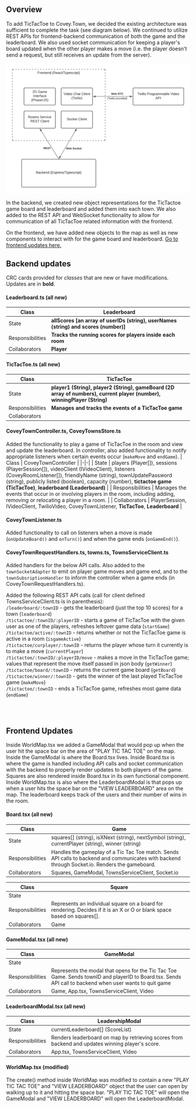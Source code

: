 ## Overview

To add TicTacToe to Covey.Town, we decided the existing architecture was sufficient to complete the task (see diagram below). We continued to utilize REST APIs for frontend-backend communication of both the game and the leaderboard. We also used socket communication for keeping a player's board updated when the other player makes a move (i.e. the player doesn't send a request, but still receives an update from the server).

<img src="SE Project Arch.png" />

In the backend, we created new object representations for the TicTactoe game board and leaderboard and added them into each town. We also added to the REST API and WebSocket functionality to allow for communication of all TicTacToe related information with the frontend.

On the frontend, we have added new objects to the map as well as new components to interact with for the game board and leaderboard. [Go to frontend updates here.](#frontend-updates)

## Backend updates

CRC cards provided for _classes_ that are new or have modifications. Updates are in **bold**.

#### Leaderboard.ts (all new)

| Class            | Leaderboard                                                                          |
| ---------------- | ------------------------------------------------------------------------------------ |
| State            | **allScores [an array of userIDs (string), userNames (string) and scores (number)]** |
| Responsibilities | **Tracks the running scores for players inside each room**                           |
| Collaborators    | **Player**                                                                           |

#### TicTacToe.ts (all new)

| Class            | TicTacToe                                                                                                                |
| ---------------- | ------------------------------------------------------------------------------------------------------------------------ |
| State            | **player1 (String), player2 (String), gameBoard (2D array of numbers), current player (number), winningPlayer (String)** |
| Responsibilities | **Manages and tracks the events of a TicTacToe game**                                                                    |
| Collaborators    |                                                                                                                          |

#### CoveyTownController.ts, CoveyTownsStore.ts

Added the functionality to play a game of TicTacToe in the room and view and update the leaderboard. In controller, also added functionality to notify appropriate listeners when certain events occur (`makeMove` and `endGame`).
| Class | CoveyTownController |
|-|-|
| State | players (Player[]), sessions (PlayerSession[]), videoClient (IVideoClient), listeners (CoveyRoomListener[]), friendlyName (string), townUpdatePassword (string), publicly listed (boolean), capacity (number), **tictactoe game (TicTacToe)**, **leaderboard (Leaderboard)** |
| Responsibilities | Manages the events that occur in or involving players in the room, including adding, removing or relocating a player in a room. |
| Collaborators | PlayerSession, IVideoClient, TwilioVideo, CoveyTownListener, **TicTacToe**, **Leaderboard** |

#### CoveyTownListener.ts

Added functionality to call on listeners when a move is made (`onUpdateBoard()` and `onTurn()`) and when the game ends (`onGameEnd()`).

#### CoveyTownRequestHandlers.ts, towns.ts, TownsServiceClient.ts

Added handlers for the below API calls. Also added to the `townSocketAdapter` to emit on player game moves and game end, and to the `townSubsriptionHandler` to inform the controller when a game ends (in CoveyTownRequestHandlers.ts).

Added the following REST API calls (call for client defined TownsServiceClient.ts is in parenthesis):  
`/leaderboard/:townID` - gets the leaderboard (just the top 10 scores) for a town (`leaderboard`)  
`/tictactoe/:townID/:playerID` - starts a game of TicTacToe with the given user as one of the players, refreshes leftover game data (`startGame`)  
`/tictactoe/active/:townID` - returns whether or not the TicTacToe game is active in a room (`isgameActive`)  
`/tictactoe/curplayer/:townID` - returns the player whose turn it currently is to make a move (`currentPlayer`)  
`/tictactoe/:townID/:playerID/move` - makes a move in the TicTacToe game; values that represent the move itself passed in json body (`getWinner`)  
`/tictactoe/board/:townID` - returns the current game board (`getBoard`)  
`/tictactoe/winner/:townID` - gets the winner of the last played TicTacToe game (`makeMove`)  
`/tictactoe/:townID` - ends a TicTacToe game, refreshes most game data (`endGame`)

<br><br>

## Frontend Updates

Inside WorldMap.tsx we added a GameModal that would pop up when the user hit the space bar on the area of "PLAY TIC TAC TOE" on the map. Inside the GameModal is where the Board.tsx lives. Inside Board.tsx is where the game is handled including API calls and socket communication with the backend to properly render updates to both players of the game. Squares are also rendered inside Board.tsx in its own functional component.
Inside WorldMap.tsx is also where the LeaderboardModal is that pops up when a user hits the space bar on the "VIEW LEADERBOARD" area on the map. The leaderboard keeps track of the users and their number of wins in the room.

#### Board.tsx (all new)

| Class            | Game                                                                                                                                            |
| ---------------- | ----------------------------------------------------------------------------------------------------------------------------------------------- |
| State            | squares[] (string), isXNext (string), nextSymbol (string), currentPlayer (string), winner (string)                                              |
| Responsibilities | Handles the gameplay of a Tic Tac Toe match. Sends API calls to backend and communicates with backend through Socket.io. Renders the gameboard. |
| Collaborators    | Squares, GameModal, TownsServiceClient, Socket.io                                                                                               |

| Class            | Square                                                                                                                  |
| ---------------- | ----------------------------------------------------------------------------------------------------------------------- |
| State            |                                                                                                                         |
| Responsibilities | Represents an individual square on a board for rendering. Decides if it is an X or O or blank space based on squares[]. |
| Collaborators    | Game                                                                                                                    |

#### GameModal.tsx (all new)

| Class            | GameModal                                                                                                                                                |
| ---------------- | -------------------------------------------------------------------------------------------------------------------------------------------------------- |
| State            |                                                                                                                                                          |
| Responsibilities | Represents the modal that opens for the Tic Tac Toe Game. Sends townID and playerID to Board.tsx. Sends API call to backend when user wants to quit game |
| Collaborators    | Game, App.tsx, TownsServiceClient, Video                                                                                                                 |

#### LeaderboardModal.tsx (all new)

| Class            | LeadershipModal                                                                                  |
| ---------------- | ------------------------------------------------------------------------------------------------ |
| State            | currentLeaderboard[] (ScoreList)                                                                 |
| Responsibilities | Renders leaderboard on map by retrieving scores from backend and updates winning player's score. |
| Collaborators    | App.tsx, TownsServiceClient, Video                                                               |

#### WorldMap.tsx (modified)

The create() method inside WorldMap was modified to contain a new "PLAY TIC TAC TOE" and "VIEW LEADERBOARD" object that the user can open by walking up to it and hitting the space bar. "PLAY TIC TAC TOE" will open the GameModal and "VIEW LEADERBOARD" will open the LeaderboardModal.
